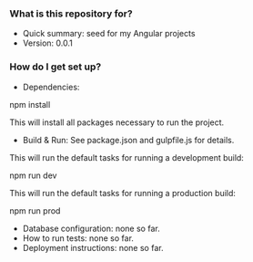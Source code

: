 ### What is this repository for? ###

* Quick summary: seed for my Angular projects
* Version: 0.0.1

### How do I get set up? ###

* Dependencies:

npm install

This will install all packages necessary to run the project.

* Build & Run:
See package.json and gulpfile.js for details.

This will run the default tasks for running a development build:

npm run dev

This will run the default tasks for running a production build:

npm run prod

* Database configuration: none so far.
* How to run tests: none so far.
* Deployment instructions: none so far.
